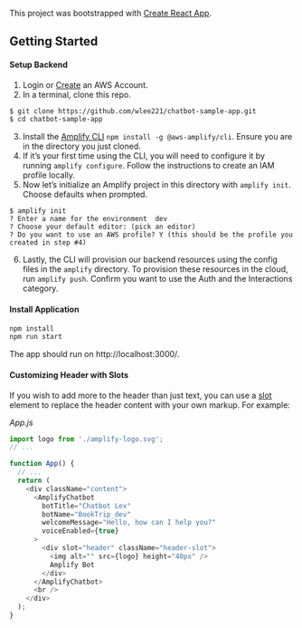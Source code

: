 This project was bootstrapped with [Create React App](https://github.com/facebook/create-react-app).

## Getting Started

#### Setup Backend

1. Login or [Create](https://portal.aws.amazon.com/billing/signup?type=enterprise#/start) an AWS Account.
2. In a terminal, clone this repo.

```bash
$ git clone https://github.com/wlee221/chatbot-sample-app.git
$ cd chatbot-sample-app
```

3. Install the [Amplify CLI](https://github.com/aws-amplify/amplify-cli) `npm install -g @aws-amplify/cli`. Ensure you are in the directory you just cloned.
4. If it’s your first time using the CLI, you will need to configure it by running `amplify configure`. Follow the instructions to create an IAM profile locally.
5. Now let’s initialize an Amplify project in this directory with `amplify init`. Choose defaults when prompted. 

```
$ amplify init
? Enter a name for the environment  dev
? Choose your default editor: (pick an editor)
? Do you want to use an AWS profile? Y (this should be the profile you created in step #4)
```

6. Lastly, the CLI will provision our backend resources using the config files in the `amplify` directory. To provision these resources in the cloud, run `amplify push`. Confirm you want to use the Auth and the Interactions category.

#### Install Application

```bash
npm install
npm run start
```
The app should run on http://localhost:3000/.

#### Customizing Header with Slots

If you wish to add more to the header than just text, you can use a [slot](https://developer.mozilla.org/en-US/docs/Web/HTML/Element/slot) element to replace the header content with your own markup. For example:

_App.js_

```javascript
import logo from './amplify-logo.svg';
// ...

function App() {
  // ...
  return (
    <div className="content">
      <AmplifyChatbot
        botTitle="Chatbot Lex"
        botName="BookTrip_dev"
        welcomeMessage="Hello, how can I help you?"
        voiceEnabled={true}
      >
        <div slot="header" className="header-slot">
          <img alt="" src={logo} height="40px" />
          Amplify Bot
        </div>
      </AmplifyChatbot>
      <br />
    </div>
  );
}
```
